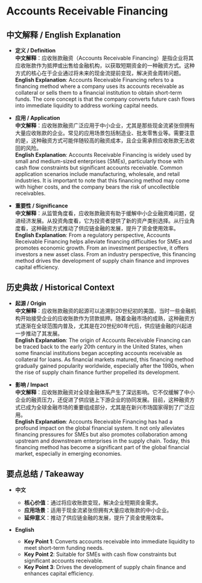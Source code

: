 # Accounts Receivable Financing

## 中文解释 / English Explanation

* **定义 / Definition**  
  **中文解释**：应收账款融资（Accounts Receivable Financing）是指企业将其应收账款作为抵押或出售给金融机构，以获取短期资金的一种融资方式。这种方式的核心在于企业通过将未来的现金流提前变现，解决资金周转问题。  
  **English Explanation**: Accounts Receivable Financing refers to a financing method where a company uses its accounts receivable as collateral or sells them to a financial institution to obtain short-term funds. The core concept is that the company converts future cash flows into immediate liquidity to address working capital needs.

* **应用 / Application**  
  **中文解释**：应收账款融资广泛应用于中小企业，尤其是那些现金流紧张但拥有大量应收账款的企业。常见的应用场景包括制造业、批发零售业等。需要注意的是，这种融资方式可能伴随较高的融资成本，且企业需承担应收账款无法收回的风险。  
  **English Explanation**: Accounts Receivable Financing is widely used by small and medium-sized enterprises (SMEs), particularly those with cash flow constraints but significant accounts receivable. Common application scenarios include manufacturing, wholesale, and retail industries. It is important to note that this financing method may come with higher costs, and the company bears the risk of uncollectible receivables.

* **重要性 / Significance**  
  **中文解释**：从监管角度看，应收账款融资有助于缓解中小企业融资难问题，促进经济发展。从投资角度看，它为投资者提供了新的资产类别选择。从行业角度看，这种融资方式推动了供应链金融的发展，提升了资金使用效率。  
  **English Explanation**: From a regulatory perspective, Accounts Receivable Financing helps alleviate financing difficulties for SMEs and promotes economic growth. From an investment perspective, it offers investors a new asset class. From an industry perspective, this financing method drives the development of supply chain finance and improves capital efficiency.

## 历史典故 / Historical Context

* **起源 / Origin**  
  **中文解释**：应收账款融资的起源可以追溯到20世纪初的美国，当时一些金融机构开始接受企业的应收账款作为贷款抵押。随着金融市场的成熟，这种融资方式逐渐在全球范围内普及，尤其是在20世纪80年代后，供应链金融的兴起进一步推动了其发展。  
  **English Explanation**: The origin of Accounts Receivable Financing can be traced back to the early 20th century in the United States, when some financial institutions began accepting accounts receivable as collateral for loans. As financial markets matured, this financing method gradually gained popularity worldwide, especially after the 1980s, when the rise of supply chain finance further propelled its development.

* **影响 / Impact**  
  **中文解释**：应收账款融资对全球金融体系产生了深远影响。它不仅缓解了中小企业的融资压力，还促进了供应链上下游企业的协同发展。目前，这种融资方式已成为全球金融市场的重要组成部分，尤其是在新兴市场国家得到了广泛应用。  
  **English Explanation**: Accounts Receivable Financing has had a profound impact on the global financial system. It not only alleviates financing pressures for SMEs but also promotes collaboration among upstream and downstream enterprises in the supply chain. Today, this financing method has become a significant part of the global financial market, especially in emerging economies.

## 要点总结 / Takeaway

* **中文**  
  - **核心价值**：通过将应收账款变现，解决企业短期资金需求。  
  - **应用场景**：适用于现金流紧张但拥有大量应收账款的中小企业。  
  - **延伸意义**：推动了供应链金融的发展，提升了资金使用效率。

* **English**  
  - **Key Point 1**: Converts accounts receivable into immediate liquidity to meet short-term funding needs.  
  - **Key Point 2**: Suitable for SMEs with cash flow constraints but significant accounts receivable.  
  - **Key Point 3**: Drives the development of supply chain finance and enhances capital efficiency.